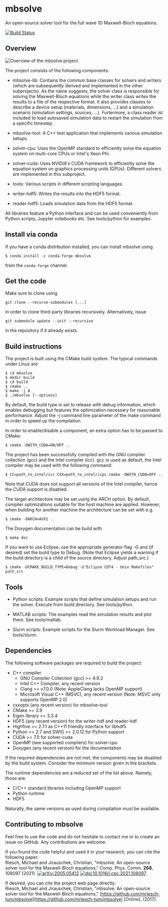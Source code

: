 # mbsolve

An open-source solver tool for the full wave 1D Maxwell-Bloch equations.

[![Build Status](https://travis-ci.org/mriesch-tum/mbsolve.svg?branch=master)](https://travis-ci.org/mriesch-tum/mbsolve)

## Overview

![Overview of the mbsolve project.](doc/mbsolve_overview.png)

The project consists of the following components:

 - mbsolve-lib: Contains the common base classes for solvers and writers
   (which are subsequently derived and implemented in the other subprojects).
   As the name suggests, the solver class is responsible for solving the
   Maxwell-Bloch equations while the writer class writes the results to a
   file of the respective format. It also provides classes to describe a
   device setup (materials, dimensions, ...) and a simulation scenario
   (simulation settings, sources, ...). Furtermore, a 
   class reader ist included to load autosaved simulation data to restart the simulation from a 
   specific timestep.

 - mbsolve-tool: A C++ test application that implements various simulation
   setups.

 - solver-cpu: Uses the OpenMP standard to efficiently solve the equation
   system on multi-core CPUs or Intel's Xeon Phi.

 - solver-cuda: Uses NVIDIA's CUDA framework to efficiently solve the equation
   system on graphics processing units (GPUs). Different solvers are
   implemented in this subproject.

 - tools: Various scripts in different scripting languages.

 - writer-hdf5: Writes the results into the HDF5 format.

 - reader-hdf5: Loads simulation data from the HDF5 format.


All libraries feature a Python interface and can be used conveniently from
Python scripts, Jupyter notebooks etc. See tools/python for examples.

## Install via conda

If you have a conda distribution installed, you can install mbsolve using

    $ conda install -c conda-forge mbsolve

from the `conda-forge` channel.

## Get the code

Make sure to clone using

    git clone --recurse-submodules [...]

in order to clone third-party libraries recursively. Alternatively, issue

    git submodule update --init --recursive

in the repository if it already exists.

## Build instructions

The project is built using the CMake build system. The typical commands under
Linux are

    $ cd mbsolve
    $ mkdir build
    $ cd build
    $ cmake ..
    $ make -j 8
    $ ./mbsolve [--options]

By default, the build type is set to release with debug information, which
enables debugging but features the optimization necessary for reasonable
performance. Adjust the -j command line parameter of the make command in
order to speed up the compilation.

In order to enable/disable a component, an extra option has to be passed to
CMake:

    $ cmake -DWITH_CUDA=ON/OFF ..

The project has been successfully compiled with the GNU compiler collection
(gcc) and the Intel compiler (icc). gcc is used as default, the Intel compiler
may be used with the following command:

    $ CC=path_to_intel/icc CXX=path_to_intel/icpc cmake -DWITH_CUDA=OFF ..

Note that CUDA does not support all versions of the Intel compiler, hence the
CUDA support is disabled.

The target architecture may be set using the ARCH option. By default, compiler
optimizations suitable for the host machine are applied. However, when
building for another machine the architecture can be set with e.g.

    $ cmake -DARCH=AVX2 ..

The Doxygen documentation can be build with

    $ make doc

If you want to use Eclipse, use the appropriate generator flag -G and (if
desired) set the build type to Debug. (Note that Eclipse yields a warning if
the build directory is a child of the source directory. Adjust path_src.)

    $ cmake -DCMAKE_BUILD_TYPE=Debug -G"Eclipse CDT4 - Unix Makefiles" path_src

## Tools

 - Python scripts: Example scripts that define simulation setups and run the
   solver. Execute from build directory. See tools/python.

 - MATLAB scripts: The examples read the simulation results and plot them.
   See tools/matlab.

 - Slurm scripts: Example scripts for the Slurm Workload Manager.
   See tools/slurm.

## Dependencies

The following software packages are required to build the project:

 - C++ compiler
    - GNU Compiler Collection (gcc) >= 4.9.2
    - Intel C++ Compiler, any recent version
    - Clang >= v7.0.0 (Note: AppleClang lacks OpenMP support)
    - Microsoft Visual C++ (MSVC), any recent version (Note: MSVC only
      supports OpenMP 2.0)
 - cxxopts (any recent version) for mbsolve-tool
 - CMake >= 3.9
 - Eigen library >= 3.3.4
 - HDF5 (any recent version) for the writer-hdf and reader-hdf
 - Highfive >= 2.7.1 as C++11 friendly interface for libhdf5
 - Python >= 2.7 and SWIG >= 2.0.12 for Python support
 - CUDA >= 7.0 for solver-cuda
 - OpenMP (see supported compilers) for solver-cpu
 - Doxygen (any recent version) for the documentation

If the required dependencies are not met, the components may be disabled by
the build system. Consider the minimum version given in the brackets.

The runtime dependencies are a reduced set of the list above. Namely, those
are:

 - C/C++ standard libraries including OpenMP support
 - Python runtime
 - HDF5

Naturally, the same versions as used during compilation must be available.

## Contributing to mbsolve

Feel free to use the code and do not hesitate to contact me or to create an
issue on GitHub. Any contributions are welcome.

If you found the code helpful and used it in your research, you can cite the
following paper:<br />
Riesch, Michael and Jirauschek, Christian,
"mbsolve: An open-source solver tool for the Maxwell-Bloch equations,"
Comp. Phys. Comm. <b>268</b>, 108097 (2021).
[![arXiv:2005.05412](https://img.shields.io/badge/arXiv-2005.05412-informational)](https://arxiv.org/abs/2005.05412)
[![doi:10.1016/j.cpc.2021.108097](https://img.shields.io/badge/DOI-10.1016/j.cpc.2021.108097-important)](https://doi.org/10.1016/j.cpc.2021.108097)

If desired, you can cite the project web page directly:<br />
Riesch, Michael and Jirauschek, Christian, "mbsolve: An open-source solver
tool for the Maxwell-Bloch equations,"
[https://github.com/mriesch-tum/mbsolve](https://github.com/mriesch-tum/mbsolve)
[Online], (2017).
